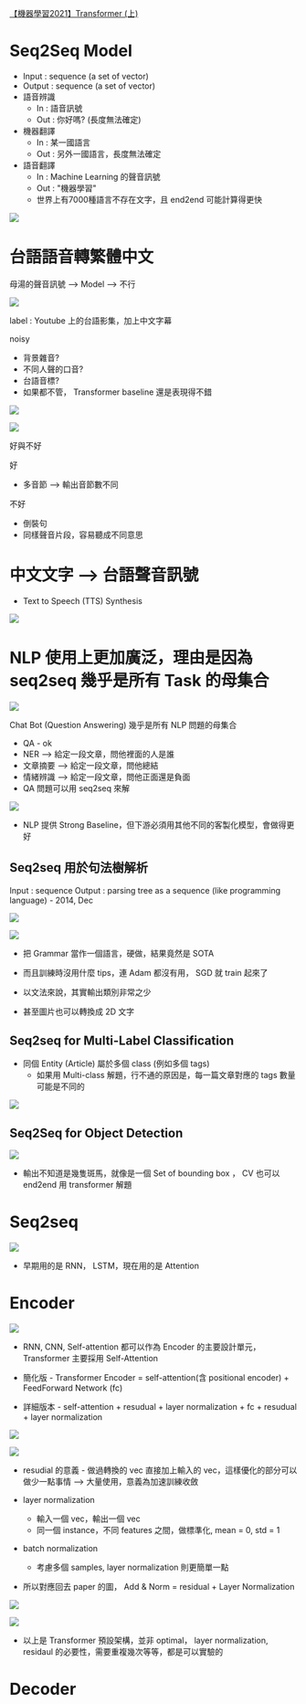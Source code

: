 [【機器學習2021】Transformer (上)](https://www.youtube.com/watch?v=n9TlOhRjYoc&list=PLJV_el3uVTsMhtt7_Y6sgTHGHp1Vb2P2J&index=12&t=566s)

# Seq2Seq Model

* Input : sequence (a set of vector)
* Output : sequence (a set of vector)
* 語音辨識
  * In : 語音訊號
  * Out : 你好嗎? (長度無法確定)
* 機器翻譯
  * In : 某一國語言
  * Out : 另外一國語言，長度無法確定
* 語音翻譯
  * In : Machine Learning 的聲音訊號
  * Out : "機器學習"
  * 世界上有7000種語言不存在文字，且 end2end 可能計算得更快

<img src='./assets/tsf_1.png'></img>

# 台語語音轉繁體中文

母湯的聲音訊號 --> Model --> 不行

<img src='./assets/tsf_2.png'></img>

label : Youtube 上的台語影集，加上中文字幕

noisy

* 背景雜音?
* 不同人聲的口音?
* 台語音標?
* 如果都不管， Transformer baseline 還是表現得不錯

<img src='./assets/tsf_3.png'></img>

<img src='./assets/tsf_4.png'></img>

好與不好

好

* 多音節 --> 輸出音節數不同

不好

* 倒裝句
* 同樣聲音片段，容易聽成不同意思

# 中文文字 --> 台語聲音訊號
* Text to Speech (TTS) Synthesis

<img src='./assets/tsf_5.png'></img>


# NLP 使用上更加廣泛，理由是因為 seq2seq 幾乎是所有 Task 的母集合

<img src='./assets/tsf_6.png'></img>

Chat Bot (Question Answering) 幾乎是所有 NLP 問題的母集合

* QA - ok
* NER --> 給定一段文章，問他裡面的人是誰
* 文章摘要 --> 給定一段文章，問他總結
* 情緒辨識 --> 給定一段文章，問他正面還是負面
* QA 問題可以用 seq2seq 來解

<img src='./assets/tsf_7.png'></img>

* NLP 提供 Strong Baseline，但下游必須用其他不同的客製化模型，會做得更好

## Seq2seq 用於句法樹解析

Input : sequence
Output : parsing tree as a sequence (like programming language) - 2014, Dec


<img src='./assets/tsf_8.png'></img>



<img src='./assets/tsf_9.png'></img>

* 把 Grammar 當作一個語言，硬做，結果竟然是 SOTA
* 而且訓練時沒用什麼 tips，連 Adam 都沒有用， SGD 就 train 起來了
* 以文法來說，其實輸出類別非常之少

* 甚至圖片也可以轉換成 2D 文字


## Seq2seq for Multi-Label Classification

* 同個 Entity (Article) 屬於多個 class (例如多個 tags)
  * 如果用 Multi-class 解題，行不通的原因是，每一篇文章對應的 tags 數量可能是不同的

<img src='./assets/tsf_10.png'></img>

## Seq2Seq for Object Detection


<img src='./assets/tsf_11.png'></img>

* 輸出不知道是幾隻斑馬，就像是一個 Set of bounding box ， CV 也可以 end2end 用 transformer 解題

# Seq2seq


<img src='./assets/tsf_12.png'></img>

* 早期用的是 RNN， LSTM，現在用的是 Attention

# Encoder

<img src='./assets/tsf_13.png'></img>

* RNN, CNN, Self-attention 都可以作為 Encoder 的主要設計單元， Transformer 主要採用 Self-Attention

* 簡化版 - Transformer Encoder =  self-attention(含 positional encoder) + FeedForward Network (fc)
* 詳細版本 - self-attention + resudual + layer normalization + fc + resudual + layer normalization

<img src='./assets/tsf_14.png'></img>

<img src='./assets/tsf_15.png'></img>

* resudial 的意義 - 做過轉換的 vec 直接加上輸入的 vec，這樣優化的部分可以做少一點事情 --> 大量使用，意義為加速訓練收斂
* layer normalization
  * 輸入一個 vec，輸出一個 vec
  * 同一個 instance，不同 features 之間，做標準化, mean = 0, std = 1
* batch normalization
  * 考慮多個 samples, layer normalization 則更簡單一點

* 所以對應回去 paper 的圖， Add & Norm = residual + Layer Normalization

<img src='./assets/tsf_16.png'></img>

<img src='./assets/tsf_17.png'></img>

* 以上是 Transformer 預設架構，並非 optimal， layer normalization, residaul 的必要性，需要重複幾次等等，都是可以實驗的

# Decoder